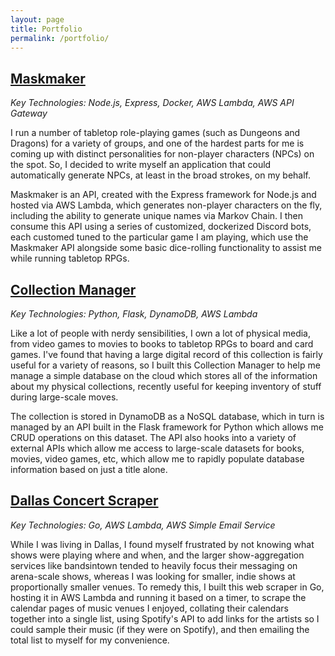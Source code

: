 ```yaml
---
layout: page
title: Portfolio
permalink: /portfolio/
---
```


## [Maskmaker](https://github.com/Asylumrunner/Maskmaker)

*Key Technologies: Node.js, Express, Docker, AWS Lambda, AWS API Gateway*

I run a number of tabletop role-playing games (such as Dungeons and Dragons) for a variety of groups, and one of the hardest parts for me is coming up with distinct personalities for non-player characters (NPCs) on the spot. So, I decided to write myself an application that could automatically generate NPCs, at least in the broad strokes, on my behalf.

Maskmaker is an API, created with the Express framework for Node.js and hosted via AWS Lambda, which generates non-player characters on the fly, including the ability to generate unique names via Markov Chain. I then consume this API using a series of customized, dockerized Discord bots, each customed tuned to the particular game I am playing, which use the Maskmaker API alongside some basic dice-rolling functionality to assist me while running tabletop RPGs.

## [Collection Manager](https://github.com/Asylumrunner/CollectionDatabase)

*Key Technologies: Python, Flask, DynamoDB, AWS Lambda*

Like a lot of people with nerdy sensibilities, I own a lot of physical media, from video games to movies to books to tabletop RPGs to board and card games. I've found that having a large digital record of this collection is fairly useful for a variety of reasons, so I built this Collection Manager to help me manage a simple database on the cloud which stores all of the information about my physical collections, recently useful for keeping inventory of stuff during large-scale moves.

The collection is stored in DynamoDB as a NoSQL database, which in turn is managed by an API built in the Flask framework for Python which allows me CRUD operations on this dataset. The API also hooks into a variety of external APIs which allow me access to large-scale datasets for books, movies, video games, etc, which allow me to rapidly populate database information based on just a title alone. 

## [Dallas Concert Scraper](https://github.com/Asylumrunner/DallasConcertScraper)

*Key Technologies: Go, AWS Lambda, AWS Simple Email Service*

While I was living in Dallas, I found myself frustrated by not knowing what shows were playing where and when, and the larger show-aggregation services like bandsintown tended to heavily focus their messaging on arena-scale shows, whereas I was looking for smaller, indie shows at proportionally smaller venues. To remedy this, I built this web scraper in Go, hosting it in AWS Lambda and running it based on a timer, to scrape the calendar pages of music venues I enjoyed, collating their calendars together into a single list, using Spotify's API to add links for the artists so I could sample their music (if they were on Spotify), and then emailing the total list to myself for my convenience.